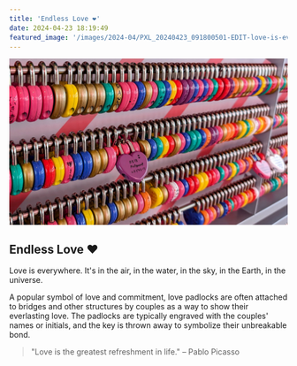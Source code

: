 ```yaml
---
title: 'Endless Love ❤️'
date: 2024-04-23 18:19:49
featured_image: '/images/2024-04/PXL_20240423_091800501-EDIT-love-is-everywhere-1400x900.jpg'
---
```


![](/images/2024-04/PXL_20240423_091800501-EDIT-love-is-everywhere.jpg)

## Endless Love ❤️

Love is everywhere. It's in the air, in the water, in the sky, in the Earth, in the universe.

A popular symbol of love and commitment, love padlocks are often attached to bridges and other structures by couples as
a way to show their everlasting love. The padlocks are typically engraved with the couples' names or initials, and the
key is thrown away to symbolize their unbreakable bond.

> "Love is the greatest refreshment in life." – Pablo Picasso